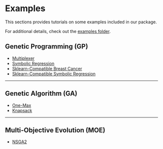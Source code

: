 # Examples

This sections provides tutorials on some examples included in our package.

For additional details, check out the [examples folder](https://github.com/EC-KitY/EC-KitY/tree/develop/examples).

## Genetic Programming (GP)
* [Multiplexer](examples/multiplexer.md)
* [Symbolic Regression](examples/basic-symbolic-regression.md)
* [Sklearn-Compatible Breast Cancer](examples/breast-cancer.md)
* [Sklearn-Compatible Symbolic Regression](examples/sklearn-symbolic-regression.md)
---
## Genetic Algorithm (GA)
* [One-Max](examples/one-max.md)
* [Knapsack](examples/knapsack.md)
---
## Multi-Objective Evolution (MOE)
* [NSGA2](examples/nsga2.md)

